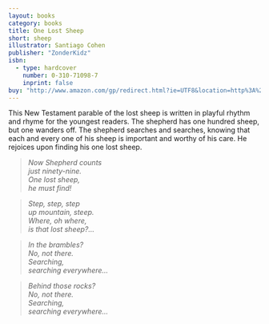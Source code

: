 ```yaml
---
layout: books
category: books
title: One Lost Sheep
short: sheep
illustrator: Santiago Cohen
publisher: "ZonderKidz"
isbn:
  - type: hardcover
    number: 0-310-71098-7
    inprint: false
buy: "http://www.amazon.com/gp/redirect.html?ie=UTF8&location=http%3A%2F%2Fwww.amazon.com%2FLost-Sheep-Rhonda-Gowler-Greene%2Fdp%2F0310710987%2F&tag=rhondgowlegre-20&linkCode=ur2&camp=1789&creative=9325"
---
```


This New Testament parable of the lost sheep is written in playful rhythm and rhyme for the youngest readers. The shepherd has one hundred sheep, but one wanders off. The shepherd searches and searches, knowing that each and every one of his sheep is important and worthy of his care. He rejoices upon finding his one lost sheep.

> _Now Shepherd counts  
> just ninety-nine.  
> One lost sheep,  
> he must find!_

> _Step, step, step  
> up mountain, steep.  
> Where, oh where,  
> is that lost sheep?..._

> _In the brambles?  
> No, not there.  
> Searching,  
> searching everywhere…_

> _Behind those rocks?  
> No, not there.  
> Searching,  
> searching everywhere…_